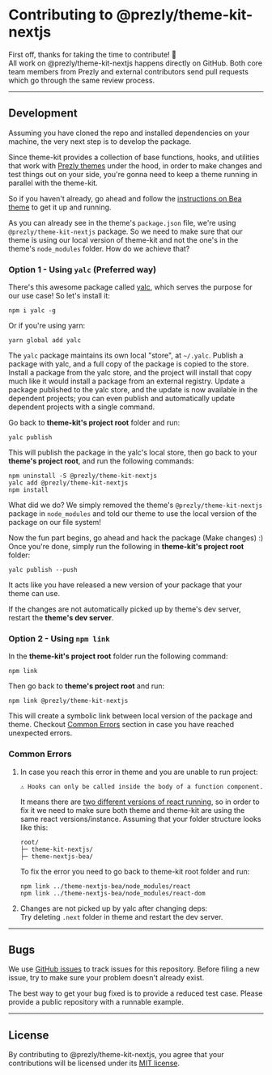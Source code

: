 # Contributing to @prezly/theme-kit-nextjs

First off, thanks for taking the time to contribute! 🎉  
All work on @prezly/theme-kit-nextjs happens directly on GitHub. Both core team members from Prezly and external contributors send pull requests which go through the same review process.

---

## Development

Assuming you have cloned the repo and installed dependencies on your machine, the very next step is to develop the package.

Since theme-kit provides a collection of base functions, hooks, and utilities that work with [Prezly themes](https://github.com/prezly?q=theme-nextjs&type=all&language=&sort=) under the hood, in order to make changes and test things out on your side, you're gonna need to keep a theme running in parallel with the theme-kit.

So if you haven't already, go ahead and follow the [instructions on Bea theme](https://github.com/prezly/theme-nextjs-bea#quick-start) to get it up and running.

As you can already see in the theme's `package.json` file, we're using `@prezly/theme-kit-nextjs` package. So we need to make sure that our theme is using our local version of theme-kit and not the one's in the theme's `node_modules` folder. How do we achieve that?

### Option 1 - Using `yalc` (Preferred way)

There's this awesome package called [yalc](https://github.com/wclr/yalc), which serves the purpose for our use case! So let's install it:

```
npm i yalc -g
```

Or if you're using yarn:

```
yarn global add yalc
```

The `yalc` package maintains its own local "store", at `~/.yalc`. Publish a package with yalc, and a full copy of the package is copied to the store. Install a package from the yalc store, and the project will install that copy much like it would install a package from an external registry. Update a package published to the yalc store, and the update is now available in the dependent projects; you can even publish and automatically update dependent projects with a single command.

Go back to **theme-kit's project root** folder and run:

```
yalc publish
```

This will publish the package in the yalc's local store, then go back to your **theme's project root**, and run the following commands:

```
npm uninstall -S @prezly/theme-kit-nextjs
yalc add @prezly/theme-kit-nextjs
npm install
```

What did we do? We simply removed the theme's `@prezly/theme-kit-nextjs` package in `node_modules` and told our theme to use the local version of the package on our file system!

Now the fun part begins, go ahead and hack the package (Make changes) :) Once you're done, simply run the following in **theme-kit's project root** folder:

```
yalc publish --push
```

It acts like you have released a new version of your package that your theme can use.

If the changes are not automatically picked up by theme's dev server, restart the **theme's dev server**.

### Option 2 - Using `npm link`

In the **theme-kit's project root** folder run the following command:

```
npm link
```

Then go back to **theme's project root** and run:

```
npm link @prezly/theme-kit-nextjs
```

This will create a symbolic link between local version of the package and theme. Checkout [Common Errors](#common-errors) section in case you have reached unexpected errors.

### Common Errors

1. In case you reach this error in theme and you are unable to run project:

    ```
    ⚠ Hooks can only be called inside the body of a function component.
    ```

    It means there are [two different versions of react running](https://reactjs.org/warnings/invalid-hook-call-warning.html#duplicate-react), so in order to fix it we need to make sure both theme and theme-kit are using the same react versions/instance.
    Assuming that your folder structure looks like this:

    ```
    root/
    ├─ theme-kit-nextjs/
    ├─ theme-nextjs-bea/
    ```

    To fix the error you need to go back to theme-kit root folder and run:

    ```
    npm link ../theme-nextjs-bea/node_modules/react
    npm link ../theme-nextjs-bea/node_modules/react-dom
    ```

2. Changes are not picked up by yalc after changing deps:  
   Try deleting `.next` folder in theme and restart the dev server.

---

## Bugs

We use [GitHub issues](https://github.com/prezly/theme-kit-nextjs/issues) to track issues for this repository. Before filing a new issue, try to make sure your problem doesn't already exist.

The best way to get your bug fixed is to provide a reduced test case. Please provide a public repository with a runnable example.

---

## License

By contributing to @prezly/theme-kit-nextjs, you agree that your contributions will be licensed under its [MIT license](./LICENSE).

